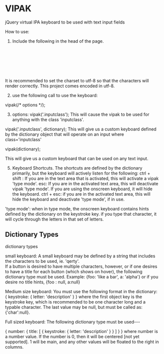 VIPAK
=====

jQuery virtual IPA keyboard to be used with text input fields

How to use:


1.  Include the following in the head of the page.
<code>
<head>
  <script type="text/javascript" src="jquery.js"></script>
  <script type="text/javascript" src="ipakeyboard.js"></script>
  <meta http-equiv="Content-Type" content="text/html;" charset="UTF-8" />
  <link href="vipak.css" rel="stylesheet" type="text/css" />
</head>
</code>
  It is recommended to set the charset to utf-8 so that the characters will render correctly.  This project comes encoded in utf-8.
  
2. use the following call to use the keyboard:

  vipak(/* options */);

3. options:
  vipak('.inputclass');
This will cause the vipak to be used for anything with the class 'inputclass'.

  vipak('.inputclass', dictionary);
This will give us a custom keyboard defined by the dictionary object that will operate on an input where class='inputclass'

  vipak(dictionary);

This will give us a custom keyboard that can be used on any text input.

5. Keyboard Shortcuts.
  The shortcuts are defined by the dictionary primarily, but the keyboard will actively listen for the following:
  ctrl + shift : If you are in the text area that is activated, this will activate a vipak 'type mode'.
  esc: If you are in the activated text area, this will deactivate vipak 'type mode'.  If you are using the onscreen keyboard, it will hide the keyboard.
  ctrl + esc: if you are in the activated text area, this will hide the keyboard and deactivate 'type mode', if in use.
  
  'type mode':
    when in type mode, the onscreen keyboard contains hints defined by the dictionary on the keystroke key. if you type that character, it will cycle through the letters in that set of letters.

Dictionary Types
-------------------------------------------------------------------
dictionary types

small keyboard:
A small keyboard may be defined by a string that includes the characters to be used, ie. 'qerty'.  
If a button is desired to have multiple characters, however, or if one desires to have a title for each button (which shows on hover), the following dictionary type must be used.
Example:
{foo: 'like a bar', a: 'alpha'} 
or if you desire no title hints,
{foo : null, a:null} 

Medium size keyboard:
You must use the following format in the dictionary:
{
  keystroke:
    {
      letter: 'description'
    }
}
where the first object key is the keystroke key, which is recommended to be one character long and a typable character.  The last value may be null, but must be called as: {'char':null}.

Full sized keyboard:
The following dictionary type must be used---

{
  number:
  {
    title:
    [
      {
	keystroke:
	{
	  letter: 'description'
	}
      }
    ]
  }
}
where number is a number value. If the number is 0, then it will be centered [not yet supported].  1 will be main, and any other values will be floated to the right in columns.
